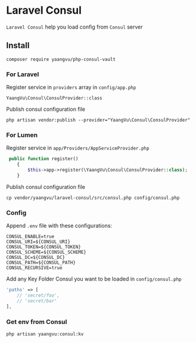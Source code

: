 # Laravel Consul

`Laravel Consul` help you load config from `Consul` server

## Install

`composer require yaangvu/php-consul-vault`

### For Laravel

Register service in `providers` array in `config/app.php`

```
YaangVu\Consul\ConsulProvider::class
```

Publish consul configuration file

```
php artisan vendor:publish --provider="YaangVu\Consul\ConsulProvider"
```

### For Lumen

Register service in `app/Providers/AppServiceProvider.php`

```php
 public function register()
    {
        $this->app->register(\YaangVu\Consul\ConsulProvider::class);
    }
```

Publish consul configuration file

``` shell
cp vendor/yaangvu/laravel-consul/src/consul.php config/consul.php
```

### Config

Append `.env` file with these configurations:

```dotenv
CONSUL_ENABLE=true
CONSUL_URI=${CONSUL_URI}
CONSUL_TOKEN=${CONSUL_TOKEN}
CONSUL_SCHEME=${CONSUL_SCHEME}
CONSUL_DC=${CONSUL_DC}
CONSUL_PATH=${CONSUL_PATH}
CONSUL_RECURSIVE=true
```

Add any Key Folder Consul you want to be loaded in `config/consul.php`

```php
'paths' => [
    // 'secret/foo',
    // 'secret/bar'
],
```

### Get env from Consul
```shell
php artisan yaangvu:consul:kv
```